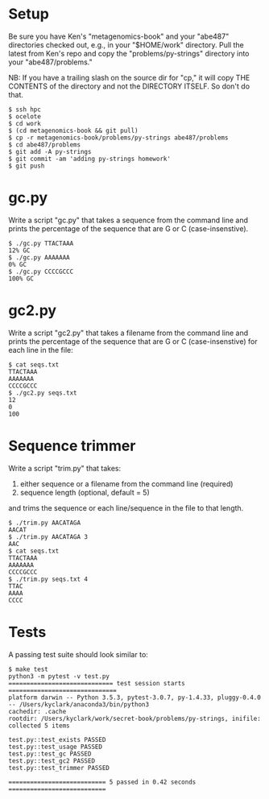 # Setup

Be sure you have Ken's "metagenomics-book" and your "abe487" directories
checked out, e.g., in your "$HOME/work" directory.  Pull the latest from Ken's
repo and copy the "problems/py-strings" directory into your "abe487/problems."

NB: If you have a trailing slash on the source dir for "cp," it will copy
THE CONTENTS of the directory and not the DIRECTORY ITSELF.  So don't do that.

```
$ ssh hpc
$ ocelote
$ cd work
$ (cd metagenomics-book && git pull)
$ cp -r metagenomics-book/problems/py-strings abe487/problems
$ cd abe487/problems
$ git add -A py-strings
$ git commit -am 'adding py-strings homework'
$ git push

```
# gc.py

Write a script "gc.py" that takes a sequence from the command line and prints 
the percentage of the sequence that are G or C (case-insenstive).

```
$ ./gc.py TTACTAAA
12% GC
$ ./gc.py AAAAAAA
0% GC
$ ./gc.py CCCCGCCC
100% GC
```

# gc2.py

Write a script "gc2.py" that takes a filename from the command line and prints 
the percentage of the sequence that are G or C (case-insenstive) for 
each line in the file:

```
$ cat seqs.txt
TTACTAAA
AAAAAAA
CCCCGCCC
$ ./gc2.py seqs.txt
12
0
100
```

# Sequence trimmer

Write a script "trim.py" that takes:

1. either sequence or a filename from the command line (required)
2. sequence length (optional, default = 5)

and trims the sequence or each line/sequence in the file to that length.

```
$ ./trim.py AACATAGA
AACAT
$ ./trim.py AACATAGA 3
AAC
$ cat seqs.txt
TTACTAAA
AAAAAAA
CCCCGCCC
$ ./trim.py seqs.txt 4
TTAC
AAAA
CCCC
```

# Tests

A passing test suite should look similar to:

```
$ make test
python3 -m pytest -v test.py
============================= test session starts ==============================
platform darwin -- Python 3.5.3, pytest-3.0.7, py-1.4.33, pluggy-0.4.0 -- /Users/kyclark/anaconda3/bin/python3
cachedir: .cache
rootdir: /Users/kyclark/work/secret-book/problems/py-strings, inifile:
collected 5 items

test.py::test_exists PASSED
test.py::test_usage PASSED
test.py::test_gc PASSED
test.py::test_gc2 PASSED
test.py::test_trimmer PASSED

=========================== 5 passed in 0.42 seconds ===========================
```
